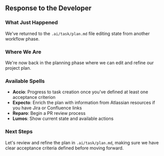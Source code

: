 ## Response to the Developer

### What Just Happened

We've returned to the `.ai/task/plan.md` file editing state from another workflow phase.

### Where We Are

We're now back in the planning phase where we can edit and refine our project plan.

### Available Spells

- **Accio**: Progress to task creation once you've defined at least one acceptance criterion
- **Expecto**: Enrich the plan with information from Atlassian resources if you have Jira or Confluence links
- **Reparo**: Begin a PR review process
- **Lumos**: Show current state and available actions

### Next Steps

Let's review and refine the plan in `.ai/task/plan.md`, making sure we have clear acceptance criteria defined before moving forward.
